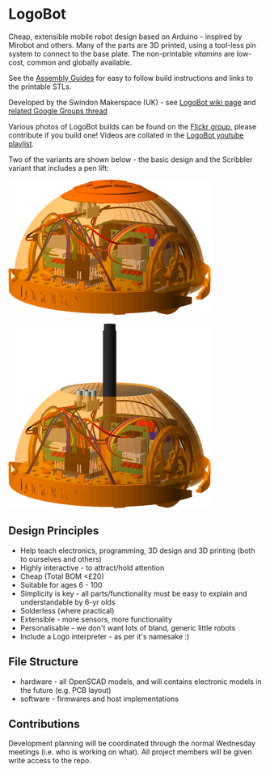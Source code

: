 LogoBot
=======

Cheap, extensible mobile robot design based on Arduino - inspired by Mirobot and others.  Many of the parts are 3D printed, using a tool-less pin system to connect to the base plate.  The non-printable *vitamins* are low-cost, common and globally available.

See the [Assembly Guides](http://rawgit.com/swindonmakers/LogoBot/master/hardware/docs/index.htm) for easy to follow build instructions and links to the printable STLs.

Developed by the Swindon Makerspace (UK) - see [LogoBot wiki page](https://github.com/swindonmakers/swindonmakers.github.com/wiki/LogoBot) and [related Google Groups thread](https://groups.google.com/d/topic/swindon-hackspace/0EO_l_R9aW0/discussion)

Various photos of LogoBot builds can be found on the [Flickr group](https://www.flickr.com/groups/logobot/), please contribute if you build one!  Videos are collated in the [LogoBot youtube playlist](https://www.youtube.com/playlist?list=PLYuoVOMOzIhp9adQuXN-J07fskV5hSPBj).

Two of the variants are shown below - the basic design and the Scribbler variant that includes a pen lift:

![](hardware/images/LogoBot_view.png)

![](hardware/images/LogoBotScribbler_view.png)


Design Principles
-----------------

* Help teach electronics, programming, 3D design and 3D printing (both to ourselves and others)
* Highly interactive - to attract/hold attention
* Cheap (Total BOM <£20)
* Suitable for ages 6 - 100
* Simplicity is key - all parts/functionality must be easy to explain and understandable by 6-yr olds
* Solderless (where practical)
* Extensible - more sensors, more functionality
* Personalisable - we don't want lots of bland, generic little robots
* Include a Logo interpreter - as per it's namesake :)


File Structure
--------------

* hardware - all OpenSCAD models, and will contains electronic models in the future (e.g. PCB layout)
* software - firmwares and host implementations


Contributions
-------------

Development planning will be coordinated through the normal Wednesday meetings (i.e. who is working on what).  All project members will be given write access to the repo.
